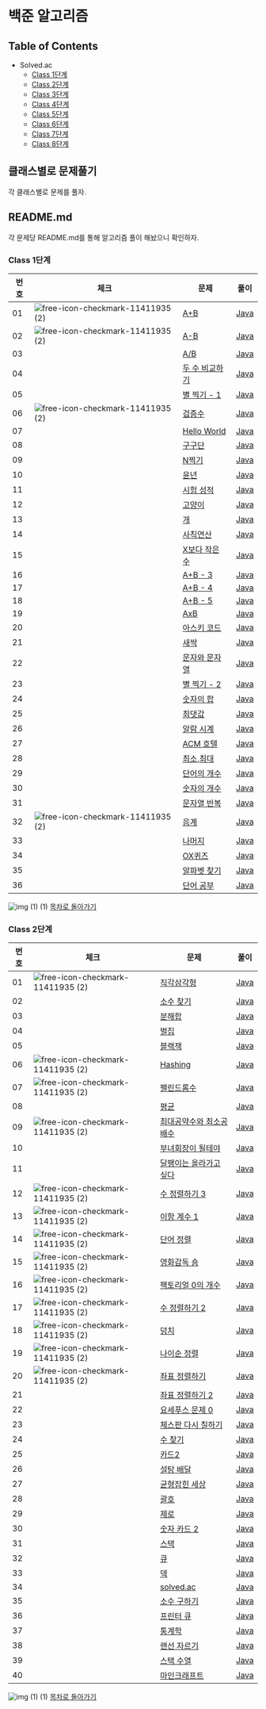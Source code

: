 # 백준 알고리즘 

## Table of Contents

* Solved.ac
  * [Class 1단계](#class-1단계)   
  * [Class 2단계](#class-2단계)
  * [Class 3단계]()
  * [Class 4단계]()
  * [Class 5단계]()
  * [Class 6단계]()
  * [Class 7단계]()
  * [Class 8단계]()
  
## 클래스별로 문제풀기
각 클래스별로 문제를 풀자.  

## README.md
각 문제당 README.md를 통해 알고리즘 풀이 해놨으니 확인하자.


### Class 1단계 
 
| 번호 | 체크 | 문제 | 풀이 |
| --- | --- | -------------------- | --- |
| 01 | ![free-icon-checkmark-11411935 (2)](https://github.com/Hasegos/Algorithm/assets/93961708/df91df7b-bb5b-46d2-a8a4-988c2f351d31) | [A+B](https://www.acmicpc.net/problem/1000) |[Java](https://github.com/Hasegos/Study_CS/blob/master/Algorithm/BaekJoon/solved/Class_01/_01_1000_a_plus_b/Main.java) |
| 02 | ![free-icon-checkmark-11411935 (2)](https://github.com/Hasegos/Algorithm/assets/93961708/df91df7b-bb5b-46d2-a8a4-988c2f351d31) | [A-B]() |[Java]() |
| 03 |  | [A/B]() |[Java]() |
| 04 |  | [두 수 비교하기]() |[Java]() |
| 05 |  | [별 찍기 - 1]() |[Java]() |
| 06 | ![free-icon-checkmark-11411935 (2)](https://github.com/Hasegos/Algorithm/assets/93961708/df91df7b-bb5b-46d2-a8a4-988c2f351d31) | [검증수](https://www.acmicpc.net/problem/2475) |[Java](https://github.com/Hasegos/Study_CS/blob/master/Algorithm/BaekJoon/solved/Class_01/_06_2475_number_of_verifications/Main.java) |
| 07 |  | [Hello World]() |[Java]() |
| 08 |  | [구구단]() |[Java]() |
| 09 |  | [N찍기]() |[Java]() |
| 10 |  | [윤년]() |[Java]() |
| 11 |  | [시험 성적]() |[Java]() |
| 12 |  | [고양이]() |[Java]() |
| 13 |  | [개]() |[Java]() |
| 14 |  | [사칙연산]() |[Java]() |
| 15 |  | [X보다 작은 수]() |[Java]() |
| 16 |  | [A+B - 3]() |[Java]() |
| 17 |  | [A+B - 4]() |[Java]() |
| 18 |  | [A+B - 5]() |[Java]() |
| 19 |  | [AxB]() |[Java]() |
| 20 |  | [아스키 코드]() |[Java]() |
| 21 |  | [새싹]() |[Java]() |
| 22 |  | [문자와 문자열]() |[Java]() |
| 23 |  | [별 찍기 - 2]() |[Java]() |
| 24 |  | [숫자의 합]() |[Java]() |
| 25 |  | [최댓값]() |[Java]() |
| 26 |  | [알람 시계]() |[Java]() |
| 27 |  | [ACM 호텔]() |[Java]() |
| 28 |  | [최소,최대]() |[Java]() |
| 29 |  | [단어의 개수]() |[Java]() |
| 30 |  | [숫자의 개수]() |[Java]() |
| 31 |  | [문자열 반복]() |[Java]() |
| 32 | ![free-icon-checkmark-11411935 (2)](https://github.com/Hasegos/Algorithm/assets/93961708/df91df7b-bb5b-46d2-a8a4-988c2f351d31) | [음계](https://www.acmicpc.net/problem/2920) |[Java](https://github.com/Hasegos/Study_CS/blob/master/Algorithm/BaekJoon/solved/Class_01/_32_2920_scale/Main.java) |
| 33 |  | [나머지]() |[Java]() |
| 34 |  | [OX퀴즈]() |[Java]() |
| 35 |  | [알파벳 찾기]() |[Java]() |
| 36 |  | [단어 공부]() |[Java]() |


![img (1) (1)](https://github.com/Hasegos/Algorithm/assets/93961708/8c2e9837-4bd3-441b-ab1f-ef9505b12423) [목차로 돌아가기](#table-of-contents)



### Class 2단계

| 번호 | 체크 | 문제 | 풀이 |
| --- | --- | -------------------- | --- |
| 01 | ![free-icon-checkmark-11411935 (2)](https://github.com/Hasegos/Algorithm/assets/93961708/df91df7b-bb5b-46d2-a8a4-988c2f351d31) | [직각삼각형](https://www.acmicpc.net/problem/4153) |[Java](https://github.com/Hasegos/Study_CS/blob/master/Algorithm/BaekJoon/solved/Class_02/_01_4153_Right_Triangle/Main.java) |
| 02 |  | [소수 찾기]() |[Java]() |
| 03 |  | [분해합]() |[Java]() |
| 04 |  | [벌집]() |[Java]() |
| 05 |  | [블랙잭]() |[Java]() |
| 06 | ![free-icon-checkmark-11411935 (2)](https://github.com/Hasegos/Algorithm/assets/93961708/df91df7b-bb5b-46d2-a8a4-988c2f351d31) | [Hashing](https://www.acmicpc.net/problem/15829) |[Java](https://github.com/Hasegos/Study_CS/blob/master/Algorithm/BaekJoon/solved/Class_02/_06_15829_Hashing/Main.java) |
| 07 | ![free-icon-checkmark-11411935 (2)](https://github.com/Hasegos/Algorithm/assets/93961708/df91df7b-bb5b-46d2-a8a4-988c2f351d31) | [팰린드롬수](https://www.acmicpc.net/problem/1259) |[Java](https://github.com/Hasegos/Study_CS/blob/master/Algorithm/BaekJoon/solved/Class_02/_07_1259_Palindromic_Number/Main.java) |
| 08 |  | [평균]() |[Java]() |
| 09 | ![free-icon-checkmark-11411935 (2)](https://github.com/Hasegos/Algorithm/assets/93961708/df91df7b-bb5b-46d2-a8a4-988c2f351d31) | [최대공약수와 최소공배수](https://www.acmicpc.net/problem/2609) |[Java](https://github.com/Hasegos/Study_CS/blob/master/Algorithm/BaekJoon/solved/Class_02/_09_2609_Greatest_least/Main.java) |
| 10 |  | [부녀회장이 될테야]() |[Java]() |
| 11 |  | [달팽이는 올라가고 싶다]() |[Java]() |
| 12 | ![free-icon-checkmark-11411935 (2)](https://github.com/Hasegos/Algorithm/assets/93961708/df91df7b-bb5b-46d2-a8a4-988c2f351d31) | [수 정렬하기 3](https://www.acmicpc.net/problem/10989) |[Java](https://github.com/Hasegos/Study_CS/blob/master/Algorithm/BaekJoon/solved/Class_02/_12_10989_Sorting_numbers_3/Main.java) |
| 13 | ![free-icon-checkmark-11411935 (2)](https://github.com/Hasegos/Algorithm/assets/93961708/df91df7b-bb5b-46d2-a8a4-988c2f351d31) | [이항 계수 1](https://www.acmicpc.net/problem/11050) |[Java](https://github.com/Hasegos/Study_CS/blob/master/Algorithm/BaekJoon/solved/Class_02/_13_11050_binomial_coefficient/Main.java) |
| 14 | ![free-icon-checkmark-11411935 (2)](https://github.com/Hasegos/Algorithm/assets/93961708/df91df7b-bb5b-46d2-a8a4-988c2f351d31) | [단어 정렬](https://www.acmicpc.net/problem/1181) |[Java](https://github.com/Hasegos/Study_CS/blob/master/Algorithm/BaekJoon/solved/Class_02/_14_1181_Word_Sort/Main.java) |
| 15 | ![free-icon-checkmark-11411935 (2)](https://github.com/Hasegos/Algorithm/assets/93961708/df91df7b-bb5b-46d2-a8a4-988c2f351d31) | [영화감독 숌](https://www.acmicpc.net/problem/1436) |[Java](https://github.com/Hasegos/Study_CS/blob/master/Algorithm/BaekJoon/solved/Class_02/_15_1436_Film_Director_Shom/Main.java) |
| 16 | ![free-icon-checkmark-11411935 (2)](https://github.com/Hasegos/Algorithm/assets/93961708/df91df7b-bb5b-46d2-a8a4-988c2f351d31) | [팩토리얼 0의 개수](https://www.acmicpc.net/problem/1676) |[Java](https://github.com/Hasegos/Study_CS/blob/master/Algorithm/BaekJoon/solved/Class_02/_16_1676_Number_of_factorial_0s/Main.java) |
| 17 | ![free-icon-checkmark-11411935 (2)](https://github.com/Hasegos/Algorithm/assets/93961708/df91df7b-bb5b-46d2-a8a4-988c2f351d31) | [수 정렬하기 2](https://www.acmicpc.net/problem/2751) |[Java](https://github.com/Hasegos/Study_CS/blob/master/Algorithm/BaekJoon/solved/Class_02/_17_2751_Sorting_Numbers_2/Main.java) |
| 18 | ![free-icon-checkmark-11411935 (2)](https://github.com/Hasegos/Algorithm/assets/93961708/df91df7b-bb5b-46d2-a8a4-988c2f351d31) | [덩치](https://www.acmicpc.net/problem/7568) |[Java](https://github.com/Hasegos/Study_CS/blob/master/Algorithm/BaekJoon/solved/Class_02/_18_7568_Big/Main.java) |
| 19 | ![free-icon-checkmark-11411935 (2)](https://github.com/Hasegos/Algorithm/assets/93961708/df91df7b-bb5b-46d2-a8a4-988c2f351d31) | [나이순 정렬](https://www.acmicpc.net/problem/10814) |[Java](https://github.com/Hasegos/Study_CS/blob/master/Algorithm/BaekJoon/solved/Class_02/_19_10814_Sort_By_Age/Main.java) |
| 20 | ![free-icon-checkmark-11411935 (2)](https://github.com/Hasegos/Algorithm/assets/93961708/df91df7b-bb5b-46d2-a8a4-988c2f351d31) | [좌표 정렬하기](https://www.acmicpc.net/problem/11650) |[Java](https://github.com/Hasegos/Study_CS/blob/master/Algorithm/BaekJoon/solved/Class_02/_20_11650_Sort_Coordinates/Main.java) |
| 21 |  | [좌표 정렬하기 2]() |[Java]() |
| 22 |  | [요세푸스 문제 0]() |[Java]() |
| 23 |  | [체스판 다시 칠하기]() |[Java]() |
| 24 |  | [수 찾기]() |[Java]() |
| 25 |  | [카드2]() |[Java]() |
| 26 |  | [설탕 배달]() |[Java]() |
| 27 |  | [균형잡힌 세상]() |[Java]() |
| 28 |  | [괄호]() |[Java]() |
| 29 |  | [제로]() |[Java]() |
| 30 |  | [숫자 카드 2]() |[Java]() |
| 31 |  | [스택]() |[Java]() |
| 32 |  | [큐]() |[Java]() |
| 33 |  | [덱]() |[Java]() |
| 34 |  | [solved.ac]() |[Java]() |
| 35 |  | [소수 구하기]() |[Java]() |
| 36 |  | [프린터 큐]() |[Java]() |
| 37 |  | [통계학]() |[Java]() |
| 38 |  | [랜선 자르기]() |[Java]() |
| 39 |  | [스택 수열]() |[Java]() |
| 40 |  | [마인크래프트]() |[Java]() |


![img (1) (1)](https://github.com/Hasegos/Algorithm/assets/93961708/8c2e9837-4bd3-441b-ab1f-ef9505b12423) [목차로 돌아가기](#table-of-contents)